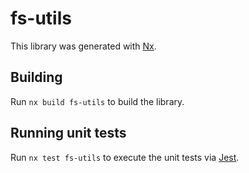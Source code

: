 # fs-utils

This library was generated with [Nx](https://nx.dev).

## Building

Run `nx build fs-utils` to build the library.

## Running unit tests

Run `nx test fs-utils` to execute the unit tests via [Jest](https://jestjs.io).
